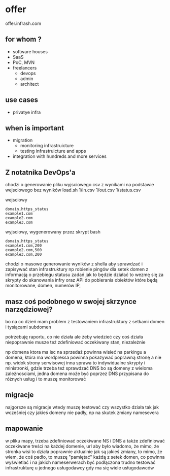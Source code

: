 # offer
offer.infrash.com

## for whom ?

+ software houses
+ SaaS
+ PoC, MVN
+ freelancers
    + devops
    + admin
    + architect


## use cases

+ privatye infra

## when is important

+ migration
    + monitoring infrastruicture
    + testing infrastruicture and apps
+ integration with hundreds and more services


## Z notatnika DevOps'a

chodzi o generowanie pliku wyjsciowego csv z wynikami na podstawie wejsciowego bez wyników
load.sh 1/in.csv 1/out.csv 1/status.csv

wejsciowy

    domain,https_status
    example1.com
    example2.com
    example3.com
    
wyjsciowy, wygenerowany przez skrypt bash

    domain,https_status
    example1.com,200
    example2.com,500
    example3.com,200

chodzi o masowe generowanie wyników z shella
aby sprawdzać i zapisywać stan infrastruktury
np robienie pingów dla setek domen
z informacją o przebiegu statusu zadań
jak to będzie działać to wezmę się za skrypty do skanowania infry
oraz API do pobierania obiektów które będą monitorowane, domen, numerów IP,

## masz coś podobnego w swojej skrzynce narzędziowej?

bo na co dzień mam problem z testowaniem infrastruktury z setkami domen i tysiącami subdomen

potrzebuję raportu, co nie działa
ale żeby wiedzieć czy coś działa niepoprawnie musze też zdefiniować oczekiwany stan, niezależnie

np domena ktora ma isc na sprzedaż powinna wisieć na parkingu
a domena, która ma wordpressa powinna pokazywać poprawną stronę a nie np. widok strony serwisowej
inna sprawa to indywidualne skrypty i ministronki, gdzie trzeba też sprawdzać DNS
bo są domeny z wieloma zależnosciami, jedna domena może być poprzez DNS przypisana do różnych usług i to muszę monitorować

## migracje

najgorsze są migracje
wtedy muszę testować czy wszystko działa tak jak wcześniej
czy jakieś domeny nie padły, np na skutek zmiany namesevera

## mapowanie

w pliku mapy, trzeba zdefiniować oczekiwane NS i DNS a także zdefiniować oczekiwane treści na każdej domenie, url
aby było wiadomo, że mimo, że stronka wisi to działa poprawnie
aktualnie jak są jakieś zmiany, to mimo, że wiem, że coś padło, to muszę "pamiętać" każdą z setek domen, co powinna wyświetlać i na jakich nameserwerach być podłączona 
trudno testować infrastrukturę u jednego usługodawcy gdy ma się wiele usługodawców

